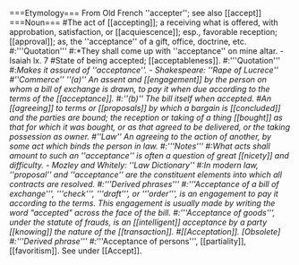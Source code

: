 ===Etymology===
From Old French ''accepter''; see also [[accept]]
===Noun===
#The act of [[accepting]]; a receiving what is offered, with approbation, satisfaction, or [[acquiescence]]; esp., favorable reception; [[approval]]; as, the ''acceptance'' of a gift, office, doctrine, etc.
#:'''Quotation'''
#:*They shall come up with ''acceptance'' on mine altar. - Isaiah lx. 7 
#State of being accepted; [[acceptableness]].
#:'''Quotation'''
#:*Makes it assured of ''acceptance''. - Shakespeare: ''Rape of Lucrece''
#''Commerce'' ''(a)'' An assent and [[engagement]] by the person on whom a bill of exchange is drawn, to pay it when due according to the terms of the [[acceptance]]. 
#:''(b)'' The bill itself when accepted.
#An [[agreeing]] to terms or [[proposals]] by which a bargain is [[concluded]] and the parties are bound; the reception or taking of a thing [[bought]] as that for which it was bought, or as that agreed to be delivered, or the taking possession as owner.
#''Law'' An agreeing to the action of another, by some act which binds the person in law.
#:'''Notes''' 
#:*What acts shall amount to such an ''acceptance'' is often a question of great [[nicety]] and difficulty. - Mozley and Whitely: ''Law Dictionary''
#:*In modern law, ''proposal'' and ''acceptance'' are the constituent elements into which all contracts are resolved.
#:'''Derived phrases'''
#:*'''Acceptance of a bill of exchange''', '''check''', '''draft''', or '''order''', is an engagement to pay it according to the terms. This engagement is usually made by writing the word "accepted" across the face of the bill.
#:*'''Acceptance of goods''', under the statute of frauds, is an [[intelligent]] acceptance by a party [[knowing]] the nature of the [[transaction]].
#[[Acceptation]]. [Obsolete]
#:'''Derived phrase'''
#:*'''Acceptance of persons''', [[partiality]], [[favoritism]]. See under [[Accept]].